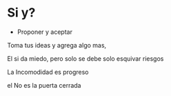 # Si y?
-  Proponer y aceptar

Toma tus ideas y agrega algo mas, 

El si da miedo, pero solo se debe solo esquivar riesgos

La Incomodidad es progreso

el No es la puerta cerrada
